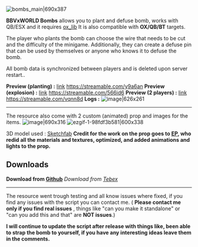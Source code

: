 ![bombs_main|690x387](upload://z6WcJE1uzvRMNQTIATkEmdFtyUR.jpeg)

**BBVxWORLD Bombs** allows you to plant and defuse bomb, works with QB/ESX and it requires [ox_lib](https://github.com/overextended/ox_lib)
It is also compatible with **OX/QB/BT** targets.

The player who plants the bomb can choose the wire that needs to be cut and the difficulty of the minigame. Additionally, they can create a defuse pin that can be used by themselves or anyone who knows it to defuse the bomb.

All bomb data is synchronized between players and is deleted upon server restart..

**Preview (planting) :** [link](https://streamable.com/y9a6an)
https://streamable.com/y9a6an
**Preview (explosion) :** [link](https://streamable.com/566id6)
https://streamable.com/566id6
**Preview (2 players) :** [link](https://streamable.com/vqnn8d)
https://streamable.com/vqnn8d
**Logs :** 
![image|626x261](upload://xrapSJdEeV3R5fkSmnfZ9DdW6RI.png)

----

The resource also come with 2 custom (animated) prop and images for the items.
![image|690x316](upload://cDeVoC1Gmfi7ue5nG82kebeQk7D.jpeg)
![ezgif-1-98fdf3b581|600x338](upload://37lP6VtuCS87zds2W2QZkJBWTTS.gif)

3D model used : [Sketchfab](https://sketchfab.com/3d-models/c4-explosive-617d754683114b6a8244ececbd03365e)
**Credit for the work on the prop goes to [EP](https://github.com/EpKouhia), who redid all the materials and textures, optimized, and added animations and lights to the prop.**

## Downloads

**Download from [Github]()**
*Download from [Tebex](https://bbv.world)*

----
The resource went trough testing and all know issues where fixed, if you find any issues with the script you can contact me.  ( **Please contact me only if you find real issues** , things like "can you make it standalone" or "can you add this and that" are **NOT issues**.)

**I will continue to update the script after release with things like, been able to strap the bomb to yourself, if you have any interesting ideas leave them in the comments.**
